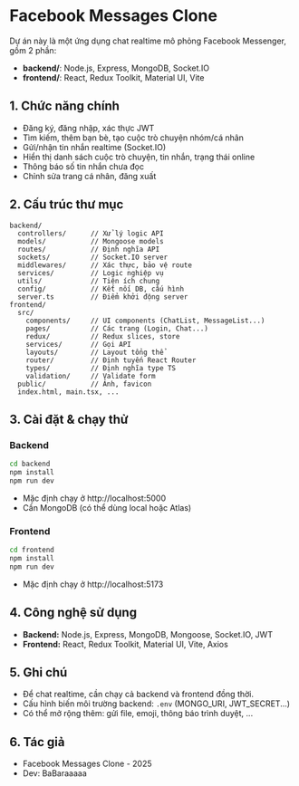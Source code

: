 # Facebook Messages Clone

Dự án này là một ứng dụng chat realtime mô phỏng Facebook Messenger, gồm 2 phần:
- **backend/**: Node.js, Express, MongoDB, Socket.IO
- **frontend/**: React, Redux Toolkit, Material UI, Vite

## 1. Chức năng chính
- Đăng ký, đăng nhập, xác thực JWT
- Tìm kiếm, thêm bạn bè, tạo cuộc trò chuyện nhóm/cá nhân
- Gửi/nhận tin nhắn realtime (Socket.IO)
- Hiển thị danh sách cuộc trò chuyện, tin nhắn, trạng thái online
- Thông báo số tin nhắn chưa đọc
- Chỉnh sửa trang cá nhân, đăng xuất

## 2. Cấu trúc thư mục
```
backend/
  controllers/      // Xử lý logic API
  models/           // Mongoose models
  routes/           // Định nghĩa API
  sockets/          // Socket.IO server
  middlewares/      // Xác thực, bảo vệ route
  services/         // Logic nghiệp vụ
  utils/            // Tiện ích chung
  config/           // Kết nối DB, cấu hình
  server.ts         // Điểm khởi động server
frontend/
  src/
    components/     // UI components (ChatList, MessageList...)
    pages/          // Các trang (Login, Chat...)
    redux/          // Redux slices, store
    services/       // Gọi API
    layouts/        // Layout tổng thể
    router/         // Định tuyến React Router
    types/          // Định nghĩa type TS
    validation/     // Validate form
  public/           // Ảnh, favicon
  index.html, main.tsx, ...
```

## 3. Cài đặt & chạy thử
### Backend
```bash
cd backend
npm install
npm run dev
```
- Mặc định chạy ở http://localhost:5000
- Cần MongoDB (có thể dùng local hoặc Atlas)

### Frontend
```bash
cd frontend
npm install
npm run dev
```
- Mặc định chạy ở http://localhost:5173

## 4. Công nghệ sử dụng
- **Backend:** Node.js, Express, MongoDB, Mongoose, Socket.IO, JWT
- **Frontend:** React, Redux Toolkit, Material UI, Vite, Axios

## 5. Ghi chú
- Để chat realtime, cần chạy cả backend và frontend đồng thời.
- Cấu hình biến môi trường backend: `.env` (MONGO_URI, JWT_SECRET...)
- Có thể mở rộng thêm: gửi file, emoji, thông báo trình duyệt, ...

## 6. Tác giả
- Facebook Messages Clone - 2025
- Dev: BaBaraaaaa
